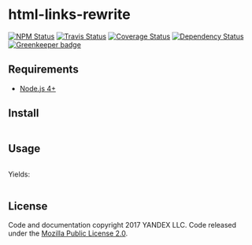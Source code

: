 # html-links-rewrite


[![NPM Status][npm-img]][npm]
[![Travis Status][test-img]][travis]
[![Coverage Status][coverage-img]][coveralls]
[![Dependency Status][dependency-img]][david]
[![Greenkeeper badge][greenkeeper-img]][greenkeeper]

[npm]:            https://www.npmjs.org/package/html-links-rewrite
[npm-img]:        https://img.shields.io/npm/v/html-links-rewrite.svg

[travis]:         https://travis-ci.org/birhoff/html-links-rewrite
[test-img]:       https://img.shields.io/travis/birhoff/html-links-rewrite.svg?label=tests

[coveralls]:      https://coveralls.io/r/birhoff/html-links-rewrite
[coverage-img]:   https://img.shields.io/coveralls/birhoff/html-links-rewrite.svg

[david]:          https://david-dm.org/birhoff/html-links-rewrite
[dependency-img]: http://img.shields.io/david/birhoff/html-links-rewrite.svg

[greenkeeper]:    https://greenkeeper.io/
[greenkeeper-img]:https://badges.greenkeeper.io/birhoff/html-links-rewrite.svg

## Requirements

* [Node.js 4+](https://nodejs.org/en/)

## Install

```sh

```

## Usage

```js

```
Yields: 
```json

```

License
-------

Code and documentation copyright 2017 YANDEX LLC. Code released under the [Mozilla Public License 2.0](LICENSE.txt).

